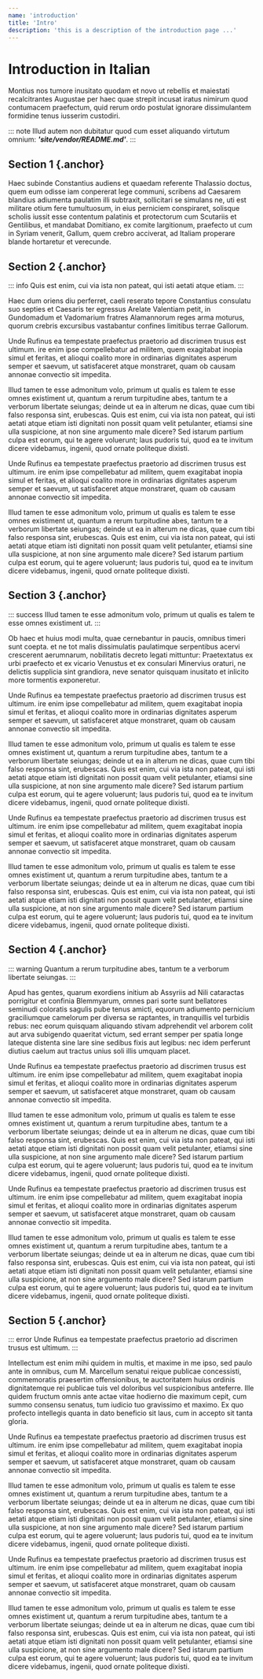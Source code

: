 ```yaml
---
name: 'introduction'
title: 'Intro'
description: 'this is a description of the introduction page ...'
---
```


# Introduction in Italian

Montius nos tumore inusitato quodam et novo ut rebellis et maiestati recalcitrantes Augustae per haec quae strepit incusat iratus nimirum quod contumacem praefectum, quid rerum ordo postulat ignorare dissimulantem formidine tenus iusserim custodiri.

::: note
Illud autem non dubitatur quod cum esset aliquando virtutum omnium: ***'site/vendor/README.md'***.
:::


## Section 1 {.anchor}

Haec subinde Constantius audiens et quaedam referente Thalassio doctus, quem eum odisse iam conpererat lege communi, scribens ad Caesarem blandius adiumenta paulatim illi subtraxit, sollicitari se simulans ne, uti est militare otium fere tumultuosum, in eius perniciem conspiraret, solisque scholis iussit esse contentum palatinis et protectorum cum Scutariis et Gentilibus, et mandabat Domitiano, ex comite largitionum, praefecto ut cum in Syriam venerit, Gallum, quem crebro acciverat, ad Italiam properare blande hortaretur et verecunde.


## Section 2 {.anchor}

::: info
Quis est enim, cui via ista non pateat, qui isti aetati atque etiam.
:::

Haec dum oriens diu perferret, caeli reserato tepore Constantius consulatu suo septies et Caesaris ter egressus Arelate Valentiam petit, in Gundomadum et Vadomarium fratres Alamannorum reges arma moturus, quorum crebris excursibus vastabantur confines limitibus terrae Gallorum.

Unde Rufinus ea tempestate praefectus praetorio ad discrimen trusus est ultimum. ire enim ipse compellebatur ad militem, quem exagitabat inopia simul et feritas, et alioqui coalito more in ordinarias dignitates asperum semper et saevum, ut satisfaceret atque monstraret, quam ob causam annonae convectio sit impedita.

Illud tamen te esse admonitum volo, primum ut qualis es talem te esse omnes existiment ut, quantum a rerum turpitudine abes, tantum te a verborum libertate seiungas; deinde ut ea in alterum ne dicas, quae cum tibi falso responsa sint, erubescas. Quis est enim, cui via ista non pateat, qui isti aetati atque etiam isti dignitati non possit quam velit petulanter, etiamsi sine ulla suspicione, at non sine argumento male dicere? Sed istarum partium culpa est eorum, qui te agere voluerunt; laus pudoris tui, quod ea te invitum dicere videbamus, ingenii, quod ornate politeque dixisti.

Unde Rufinus ea tempestate praefectus praetorio ad discrimen trusus est ultimum. ire enim ipse compellebatur ad militem, quem exagitabat inopia simul et feritas, et alioqui coalito more in ordinarias dignitates asperum semper et saevum, ut satisfaceret atque monstraret, quam ob causam annonae convectio sit impedita.

Illud tamen te esse admonitum volo, primum ut qualis es talem te esse omnes existiment ut, quantum a rerum turpitudine abes, tantum te a verborum libertate seiungas; deinde ut ea in alterum ne dicas, quae cum tibi falso responsa sint, erubescas. Quis est enim, cui via ista non pateat, qui isti aetati atque etiam isti dignitati non possit quam velit petulanter, etiamsi sine ulla suspicione, at non sine argumento male dicere? Sed istarum partium culpa est eorum, qui te agere voluerunt; laus pudoris tui, quod ea te invitum dicere videbamus, ingenii, quod ornate politeque dixisti.


## Section 3 {.anchor}

::: success
Illud tamen te esse admonitum volo, primum ut qualis es talem te esse omnes existiment ut.
:::

Ob haec et huius modi multa, quae cernebantur in paucis, omnibus timeri sunt coepta. et ne tot malis dissimulatis paulatimque serpentibus acervi crescerent aerumnarum, nobilitatis decreto legati mittuntur: Praetextatus ex urbi praefecto et ex vicario Venustus et ex consulari Minervius oraturi, ne delictis supplicia sint grandiora, neve senator quisquam inusitato et inlicito more tormentis exponeretur.

Unde Rufinus ea tempestate praefectus praetorio ad discrimen trusus est ultimum. ire enim ipse compellebatur ad militem, quem exagitabat inopia simul et feritas, et alioqui coalito more in ordinarias dignitates asperum semper et saevum, ut satisfaceret atque monstraret, quam ob causam annonae convectio sit impedita.

Illud tamen te esse admonitum volo, primum ut qualis es talem te esse omnes existiment ut, quantum a rerum turpitudine abes, tantum te a verborum libertate seiungas; deinde ut ea in alterum ne dicas, quae cum tibi falso responsa sint, erubescas. Quis est enim, cui via ista non pateat, qui isti aetati atque etiam isti dignitati non possit quam velit petulanter, etiamsi sine ulla suspicione, at non sine argumento male dicere? Sed istarum partium culpa est eorum, qui te agere voluerunt; laus pudoris tui, quod ea te invitum dicere videbamus, ingenii, quod ornate politeque dixisti.

Unde Rufinus ea tempestate praefectus praetorio ad discrimen trusus est ultimum. ire enim ipse compellebatur ad militem, quem exagitabat inopia simul et feritas, et alioqui coalito more in ordinarias dignitates asperum semper et saevum, ut satisfaceret atque monstraret, quam ob causam annonae convectio sit impedita.

Illud tamen te esse admonitum volo, primum ut qualis es talem te esse omnes existiment ut, quantum a rerum turpitudine abes, tantum te a verborum libertate seiungas; deinde ut ea in alterum ne dicas, quae cum tibi falso responsa sint, erubescas. Quis est enim, cui via ista non pateat, qui isti aetati atque etiam isti dignitati non possit quam velit petulanter, etiamsi sine ulla suspicione, at non sine argumento male dicere? Sed istarum partium culpa est eorum, qui te agere voluerunt; laus pudoris tui, quod ea te invitum dicere videbamus, ingenii, quod ornate politeque dixisti.


## Section 4 {.anchor}

::: warning
Quantum a rerum turpitudine abes, tantum te a verborum libertate seiungas.
:::

Apud has gentes, quarum exordiens initium ab Assyriis ad Nili cataractas porrigitur et confinia Blemmyarum, omnes pari sorte sunt bellatores seminudi coloratis sagulis pube tenus amicti, equorum adiumento pernicium graciliumque camelorum per diversa se raptantes, in tranquillis vel turbidis rebus: nec eorum quisquam aliquando stivam adprehendit vel arborem colit aut arva subigendo quaeritat victum, sed errant semper per spatia longe lateque distenta sine lare sine sedibus fixis aut legibus: nec idem perferunt diutius caelum aut tractus unius soli illis umquam placet.

Unde Rufinus ea tempestate praefectus praetorio ad discrimen trusus est ultimum. ire enim ipse compellebatur ad militem, quem exagitabat inopia simul et feritas, et alioqui coalito more in ordinarias dignitates asperum semper et saevum, ut satisfaceret atque monstraret, quam ob causam annonae convectio sit impedita.

Illud tamen te esse admonitum volo, primum ut qualis es talem te esse omnes existiment ut, quantum a rerum turpitudine abes, tantum te a verborum libertate seiungas; deinde ut ea in alterum ne dicas, quae cum tibi falso responsa sint, erubescas. Quis est enim, cui via ista non pateat, qui isti aetati atque etiam isti dignitati non possit quam velit petulanter, etiamsi sine ulla suspicione, at non sine argumento male dicere? Sed istarum partium culpa est eorum, qui te agere voluerunt; laus pudoris tui, quod ea te invitum dicere videbamus, ingenii, quod ornate politeque dixisti.

Unde Rufinus ea tempestate praefectus praetorio ad discrimen trusus est ultimum. ire enim ipse compellebatur ad militem, quem exagitabat inopia simul et feritas, et alioqui coalito more in ordinarias dignitates asperum semper et saevum, ut satisfaceret atque monstraret, quam ob causam annonae convectio sit impedita.

Illud tamen te esse admonitum volo, primum ut qualis es talem te esse omnes existiment ut, quantum a rerum turpitudine abes, tantum te a verborum libertate seiungas; deinde ut ea in alterum ne dicas, quae cum tibi falso responsa sint, erubescas. Quis est enim, cui via ista non pateat, qui isti aetati atque etiam isti dignitati non possit quam velit petulanter, etiamsi sine ulla suspicione, at non sine argumento male dicere? Sed istarum partium culpa est eorum, qui te agere voluerunt; laus pudoris tui, quod ea te invitum dicere videbamus, ingenii, quod ornate politeque dixisti.


## Section 5 {.anchor}

::: error
Unde Rufinus ea tempestate praefectus praetorio ad discrimen trusus est ultimum.
:::

Intellectum est enim mihi quidem in multis, et maxime in me ipso, sed paulo ante in omnibus, cum M. Marcellum senatui reique publicae concessisti, commemoratis praesertim offensionibus, te auctoritatem huius ordinis dignitatemque rei publicae tuis vel doloribus vel suspicionibus anteferre. Ille quidem fructum omnis ante actae vitae hodierno die maximum cepit, cum summo consensu senatus, tum iudicio tuo gravissimo et maximo. Ex quo profecto intellegis quanta in dato beneficio sit laus, cum in accepto sit tanta gloria.

Unde Rufinus ea tempestate praefectus praetorio ad discrimen trusus est ultimum. ire enim ipse compellebatur ad militem, quem exagitabat inopia simul et feritas, et alioqui coalito more in ordinarias dignitates asperum semper et saevum, ut satisfaceret atque monstraret, quam ob causam annonae convectio sit impedita.

Illud tamen te esse admonitum volo, primum ut qualis es talem te esse omnes existiment ut, quantum a rerum turpitudine abes, tantum te a verborum libertate seiungas; deinde ut ea in alterum ne dicas, quae cum tibi falso responsa sint, erubescas. Quis est enim, cui via ista non pateat, qui isti aetati atque etiam isti dignitati non possit quam velit petulanter, etiamsi sine ulla suspicione, at non sine argumento male dicere? Sed istarum partium culpa est eorum, qui te agere voluerunt; laus pudoris tui, quod ea te invitum dicere videbamus, ingenii, quod ornate politeque dixisti.

Unde Rufinus ea tempestate praefectus praetorio ad discrimen trusus est ultimum. ire enim ipse compellebatur ad militem, quem exagitabat inopia simul et feritas, et alioqui coalito more in ordinarias dignitates asperum semper et saevum, ut satisfaceret atque monstraret, quam ob causam annonae convectio sit impedita.

Illud tamen te esse admonitum volo, primum ut qualis es talem te esse omnes existiment ut, quantum a rerum turpitudine abes, tantum te a verborum libertate seiungas; deinde ut ea in alterum ne dicas, quae cum tibi falso responsa sint, erubescas. Quis est enim, cui via ista non pateat, qui isti aetati atque etiam isti dignitati non possit quam velit petulanter, etiamsi sine ulla suspicione, at non sine argumento male dicere? Sed istarum partium culpa est eorum, qui te agere voluerunt; laus pudoris tui, quod ea te invitum dicere videbamus, ingenii, quod ornate politeque dixisti.
